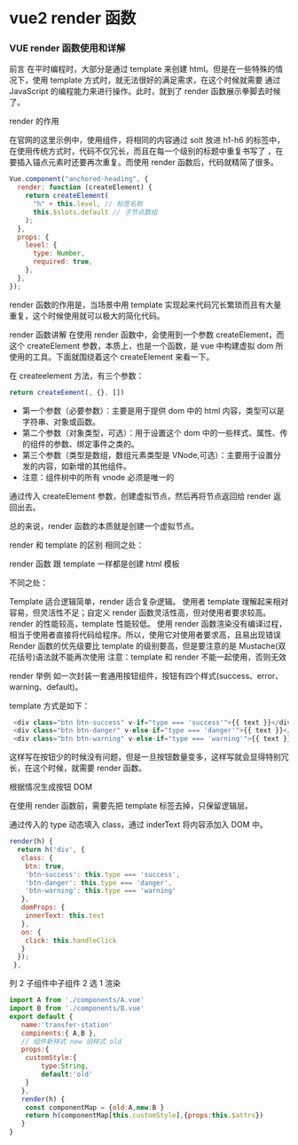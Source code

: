 # vue2 render 函数

### VUE render 函数使用和详解

前言
在平时编程时，大部分是通过 template 来创建 html。但是在一些特殊的情况下，使用 template 方式时，就无法很好的满足需求，在这个时候就需要 通过 JavaScript 的编程能力来进行操作。此时，就到了 render 函数展示拳脚去时候了。

render 的作用

在官网的这里示例中，使用组件，将相同的内容通过 solt 放进 h1-h6 的标签中，在使用传统方式时，代码不仅冗长，而且在每一个级别的标题中重复书写了 <slot></slot>，在要插入锚点元素时还要再次重复。而使用 render 函数后，代码就精简了很多。

```js
Vue.component("anchored-heading", {
  render: function (createElement) {
    return createElement(
      "h" + this.level, // 标签名称
      this.$slots.default // 子节点数组
    );
  },
  props: {
    level: {
      type: Number,
      required: true,
    },
  },
});
```

render 函数的作用是，当场景中用 template 实现起来代码冗长繁琐而且有大量重复，这个时候使用就可以极大的简化代码。

render 函数讲解
在使用 render 函数中，会使用到一个参数 createElement，而这个 createElement 参数，本质上，也是一个函数，是 vue 中构建虚拟 dom 所使用的工具。下面就围绕着这个 createElement 来看一下。

在 createelement 方法，有三个参数：

```js
return createEement(, {}, [])
```

- 第一个参数（必要参数）：主要是用于提供 dom 中的 html 内容，类型可以是字符串、对象或函数。
- 第二个参数（对象类型，可选）：用于设置这个 dom 中的一些样式、属性、传的组件的参数、绑定事件之类的。
- 第三个参数（类型是数组，数组元素类型是 VNode,可选）：主要用于设置分发的内容，如新增的其他组件。
- 注意：组件树中的所有 vnode 必须是唯一的

通过传入 createElement 参数，创建虚拟节点，然后再将节点返回给 render 返回出去。

总的来说，render 函数的本质就是创建一个虚拟节点。

render 和 template 的区别
相同之处：

render 函数 跟 template 一样都是创建 html 模板

不同之处：

Template 适合逻辑简单，render 适合复杂逻辑。
使用者 template 理解起来相对容易，但灵活性不足；自定义 render 函数灵活性高，但对使用者要求较高。
render 的性能较高，template 性能较低。
使用 render 函数渲染没有编译过程，相当于使用者直接将代码给程序。所以，使用它对使用者要求高，且易出现错误
Render 函数的优先级要比 template 的级别要高，但是要注意的是 Mustache(双花括号)语法就不能再次使用
注意：template 和 render 不能一起使用，否则无效

render 举例
如一次封装一套通用按钮组件，按钮有四个样式(success、error、warning、default)。

template 方式是如下：

```js
 <div class="btn btn-success" v-if="type === 'success'">{{ text }}</div>
 <div class="btn btn-danger" v-else-if="type === 'danger'">{{ text }}</div>
 <div class="btn btn-warning" v-else-if="type === 'warning'">{{ text }}</div>
```

这样写在按钮少的时候没有问题，但是一旦按钮数量变多，这样写就会显得特别冗长，在这个时候，就需要 render 函数。

根据情况生成按钮 DOM

在使用 render 函数前，需要先把 template 标签去掉，只保留逻辑层。

通过传入的 type 动态填入 class，通过 inderText 将内容添加入 DOM 中。

```js
render(h) {
  return h('div', {
   class: {
    btn: true,
    'btn-success': this.type === 'success',
    'btn-danger': this.type === 'danger',
    'btn-warning': this.type === 'warning'
   },
   domProps: {
    innerText: this.text
   },
   on: {
    click: this.handleClick
   }
  });
 },
```

列 2 子组件中子组件 2 选 1 渲染

```js
import A from './components/A.vue'
import B from './components/B.vue'
export default {
   name:'transfer-station'
   compinents:{ A,B },
   // 组件新样式 new 旧样式 old
   props:{
    customStyle:{
        type:String,
        default:'old'
    }
   },
   render(h) {
    const componentMap = {old:A,new:B }
    return h(componentMap[this.customStyle],{props:this.$attrs})
   }
}

```
